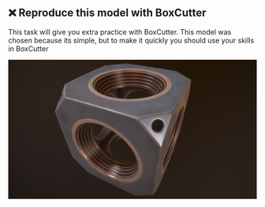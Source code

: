 ## ❌ Reproduce this model with BoxCutter
This task will give you extra practice with BoxCutter. This model was chosen because its simple, but to make it quickly you should use your skills in BoxCutter


![cubik](/curriculum/reproduce/warwick-warwick-cube.jpg)
